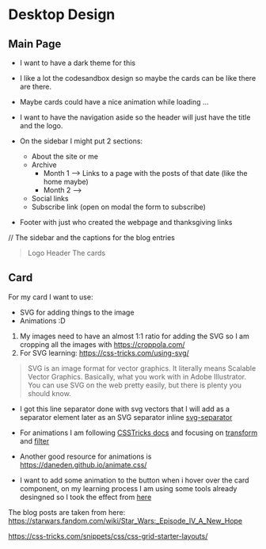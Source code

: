 # Desktop Design

## Main Page

- I want to have a dark theme for this
- I like a lot the codesandbox design so maybe the cards can be like there are there.
- Maybe cards could have a nice animation while loading ...
- I want to have the navigation aside so the header will just have the title and the logo.
- On the sidebar I might put 2 sections:

  - About the site or me
  - Archive
    - Month 1 --> Links to a page with the posts of that date (like the home maybe)
    - Month 2 -->
  - Social links
  - Subscribe link (open on modal the form to subscribe)

- Footer with just who created the webpage and thanksgiving links

// The sidebar and the captions for the blog entries

> Logo Header
> The cards

## Card

For my card I want to use:

- SVG for adding things to the image
- Animations :D

1. My images need to have an almost 1:1 ratio for adding the SVG so I am cropping all the images with https://croppola.com/
2. For SVG learning: https://css-tricks.com/using-svg/

> SVG is an image format for vector graphics. It literally means Scalable Vector Graphics. Basically, what you work with in Adobe Illustrator. You can use SVG on the web pretty easily, but there is plenty you should know.

- I got this line separator done with svg vectors that I will add as a separator element later as an SVG separator inline [svg-separator](./images/line-separator.svg)

- For animations I am following [CSSTricks docs](https://css-tricks.com/almanac/properties/a/animation/) and focusing on [transform](https://css-tricks.com/almanac/properties/t/transform/) and [filter](https://css-tricks.com/almanac/properties/f/filter/)
- Another good resource for animations is https://daneden.github.io/animate.css/

- I want to add some animation to the button when i hover over the card component, on my learning process I am using some tools already desingned so I took the effect from [here](https://github.com/daneden/animate.css/blob/master/source/bouncing_entrances/bounceInLeft.css)

The blog posts are taken from here: https://starwars.fandom.com/wiki/Star_Wars:_Episode_IV_A_New_Hope

https://css-tricks.com/snippets/css/css-grid-starter-layouts/